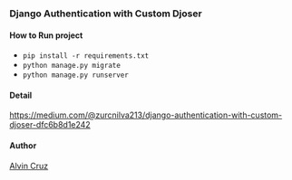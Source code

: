 ### Django Authentication with Custom Djoser


#### How to Run project
+ `pip install -r requirements.txt`
+ `python manage.py migrate`
+ `python manage.py runserver`


#### Detail
https://medium.com/@zurcnilva213/django-authentication-with-custom-djoser-dfc6b8d1e242


#### Author
[Alvin Cruz](https://alvin.today/)
